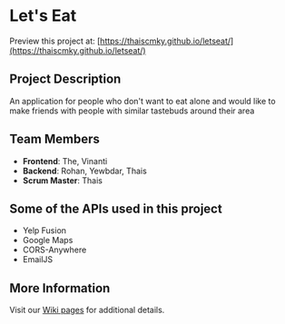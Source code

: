 # Let's Eat

Preview this project at: [https://thaiscmky.github.io/letseat/](https://thaiscmky.github.io/letseat/)

## Project Description

An application for people who don't want to eat alone and would like to make friends with people with similar tastebuds around their area

## Team Members
* **Frontend**: The, Vinanti
* **Backend**:  Rohan, Yewbdar, Thais
* **Scrum Master**: Thais

## Some of the APIs used in this project
* Yelp Fusion
* Google Maps
* CORS-Anywhere
* EmailJS

## More Information
Visit our [Wiki pages](https://github.com/thaiscmky/letseat/wiki) for additional details.
